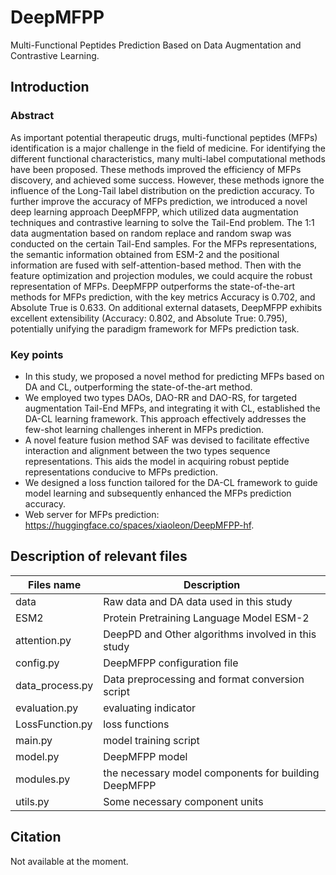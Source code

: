 # DeepMFPP
Multi-Functional Peptides Prediction Based on Data Augmentation and Contrastive Learning.

## Introduction
### Abstract
As important potential therapeutic drugs, multi-functional peptides (MFPs) identification is a major challenge in the field of medicine. For identifying the different functional characteristics, many multi-label computational methods have been proposed. These methods improved the efficiency of MFPs discovery, and achieved some success. However, these methods ignore the influence of the Long-Tail label distribution on the prediction accuracy. To further improve the accuracy of MFPs prediction, we introduced a novel deep learning approach DeepMFPP, which utilized data augmentation techniques and contrastive learning to solve the Tail-End problem. The 1:1 data augmentation based on random replace and random swap was conducted on the certain Tail-End samples. For the MFPs representations, the semantic information obtained from ESM-2 and the positional information are fused with self-attention-based method. Then with the feature optimization and projection modules, we could acquire the robust representation of MFPs. DeepMFPP outperforms the state-of-the-art methods for MFPs prediction, with the key metrics Accuracy is 0.702, and Absolute True is 0.633. On additional external datasets, DeepMFPP exhibits excellent extensibility (Accuracy: 0.802, and Absolute True: 0.795), potentially unifying the paradigm framework for MFPs prediction task. 
### Key points
- In this study, we proposed a novel method for predicting MFPs based on DA and CL, 
outperforming the state-of-the-art method.
- We employed two types DAOs, DAO-RR and DAO-RS, for targeted augmentation Tail-End 
MFPs, and integrating it with CL, established the DA-CL learning framework. This approach 
effectively addresses the few-shot learning challenges inherent in MFPs prediction.
- A novel feature fusion method SAF was devised to facilitate effective interaction and alignment 
between the two types sequence representations. This aids the model in acquiring robust 
peptide representations conducive to MFPs prediction.
- We designed a loss function tailored for the DA-CL framework to guide model learning 
and subsequently enhanced the MFPs prediction accuracy.
- Web server for MFPs prediction: https://huggingface.co/spaces/xiaoleon/DeepMFPP-hf.

## Description of relevant files
|Files name      |Description |
|----------------|------------|
|data            | Raw data and DA data used in this study |
|ESM2            | Protein Pretraining Language Model ESM-2 |
|attention.py    | DeepPD and Other algorithms involved in this study |
|config.py       | DeepMFPP configuration file |
|data_process.py | Data preprocessing and format conversion script |
|evaluation.py   | evaluating indicator |
|LossFunction.py | loss functions |
|main.py         | model training script|
|model.py        | DeepMFPP model |
|modules.py      | the necessary model components for building DeepMFPP |
|utils.py        | Some necessary component units |

## Citation
Not available at the moment.